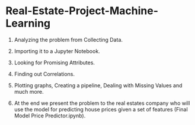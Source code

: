 # Real-Estate-Project-Machine-Learning

1. Analyzing the problem from Collecting Data.

2. Importing it to a Jupyter Notebook.

3. Looking for Promising Attributes.

4. Finding out Correlations.

5. Plotting graphs, Creating a pipeline, Dealing with Missing Values and much more.

6. At the end we present the problem to the real estates company who will use the model for predicting house prices given a set of features (Final Model Price Predictor.ipynb).

